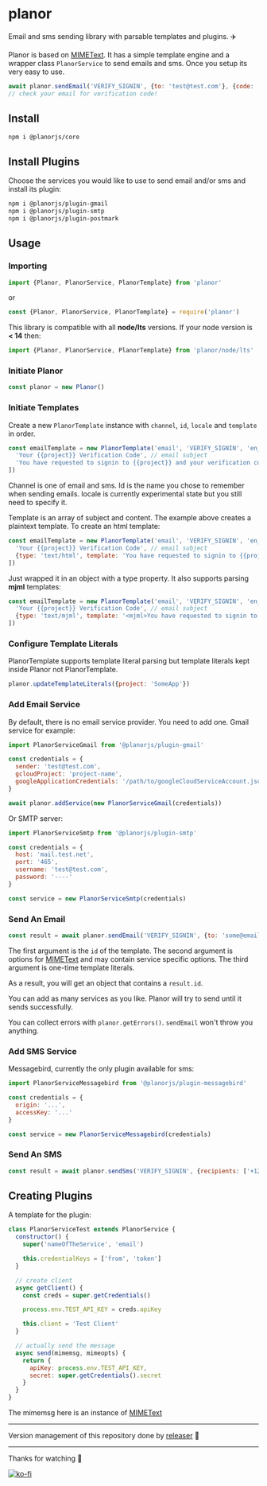 # planor
Email and sms sending library with parsable templates and plugins. ✈️

Planor is based on [MIMEText](https://github.com/muratgozel/MIMEText). It has a simple template engine and a wrapper class `PlanorService` to send emails and sms. Once you setup its very easy to use.
```js
await planor.sendEmail('VERIFY_SIGNIN', {to: 'test@test.com'}, {code: '918273'})
// check your email for verification code!
```

## Install
```sh
npm i @planorjs/core
```

## Install Plugins
Choose the services you would like to use to send email and/or sms and install its plugin:
```sh
npm i @planorjs/plugin-gmail
npm i @planorjs/plugin-smtp
npm i @planorjs/plugin-postmark
```

## Usage
### Importing
```js
import {Planor, PlanorService, PlanorTemplate} from 'planor'
```
or
```js
const {Planor, PlanorService, PlanorTemplate} = require('planor')
```
This library is compatible with all **node/lts** versions. If your node version is **< 14** then:
```js
import {Planor, PlanorService, PlanorTemplate} from 'planor/node/lts'
```

### Initiate Planor
```js
const planor = new Planor()
```

### Initiate Templates
Create a new `PlanorTemplate` instance with `channel`, `id`, `locale` and `template` in order.
```js
const emailTemplate = new PlanorTemplate('email', 'VERIFY_SIGNIN', 'en_US', [
  'Your {{project}} Verification Code', // email subject
  'You have requested to signin to {{project}} and your verification code is "{{code}}"' // email content
])
```
Channel is one of email and sms. Id is the name you chose to remember when sending emails. locale is currently experimental state but you still need to specify it.

Template is an array of subject and content. The example above creates a plaintext template. To create an html template:
```js
const emailTemplate = new PlanorTemplate('email', 'VERIFY_SIGNIN', 'en_US', [
  'Your {{project}} Verification Code', // email subject
  {type: 'text/html', template: 'You have requested to signin to {{project}} and your verification code is "{{code}}"'} // email content
])
```
Just wrapped it in an object with a type property. It also supports parsing **mjml** templates:
```js
const emailTemplate = new PlanorTemplate('email', 'VERIFY_SIGNIN', 'en_US', [
  'Your {{project}} Verification Code', // email subject
  {type: 'text/mjml', template: '<mjml>You have requested to signin to {{project}} and your verification code is "{{code}}"</mjml>'} // email content
])
```

### Configure Template Literals
PlanorTemplate supports template literal parsing but template literals kept inside Planor not PlanorTemplate.
```js
planor.updateTemplateLiterals({project: 'SomeApp'})
```

### Add Email Service
By default, there is no email service provider. You need to add one. Gmail service for example:
```js
import PlanorServiceGmail from '@planorjs/plugin-gmail'

const credentials = {
  sender: 'test@test.com',
  gcloudProject: 'project-name',
  googleApplicationCredentials: '/path/to/googleCloudServiceAccount.json'
}

await planor.addService(new PlanorServiceGmail(credentials))
```

Or SMTP server:
```js
import PlanorServiceSmtp from '@planorjs/plugin-smtp'

const credentials = {
  host: 'mail.test.net',
  port: '465',
  username: 'test@test.com',
  password: '----'
}

const service = new PlanorServiceSmtp(credentials)
```

### Send An Email
```js
const result = await planor.sendEmail('VERIFY_SIGNIN', {to: 'some@email.tld'}, {code: '918273'})
```
The first argument is the `id` of the template. The second argument is options for [MIMEText](https://github.com/muratgozel/MIMEText) and may contain service specific options. The third argument is one-time template literals.

As a result, you will get an object that contains a `result.id`.

You can add as many services as you like. Planor will try to send until it sends successfully.

You can collect errors with `planor.getErrors()`. `sendEmail` won't throw you anything.

### Add SMS Service
Messagebird, currently the only plugin available for sms:
```js
import PlanorServiceMessagebird from '@planorjs/plugin-messagebird'

const credentials = {
  origin: '...',
  accessKey: '...'
}

const service = new PlanorServiceMessagebird(credentials)
```

### Send An SMS
```js
const result = await planor.sendSms('VERIFY_SIGNIN', {recipients: ['+1234567890']}, {code: '918273'})
```

## Creating Plugins
A template for the plugin:
```js
class PlanorServiceTest extends PlanorService {
  constructor() {
    super('nameOfTheService', 'email')

    this.credentialKeys = ['from', 'token']
  }

  // create client
  async getClient() {
    const creds = super.getCredentials()

    process.env.TEST_API_KEY = creds.apiKey

    this.client = 'Test Client'
  }

  // actually send the message
  async send(mimemsg, mimeopts) {
    return {
      apiKey: process.env.TEST_API_KEY,
      secret: super.getCredentials().secret
    }
  }
}
```
The mimemsg here is an instance of [MIMEText](https://github.com/muratgozel/MIMEText)

---

Version management of this repository done by [releaser](https://github.com/muratgozel/node-releaser) 🚀

---

Thanks for watching 🐬

[![ko-fi](https://www.ko-fi.com/img/githubbutton_sm.svg)](https://ko-fi.com/F1F1RFO7)
